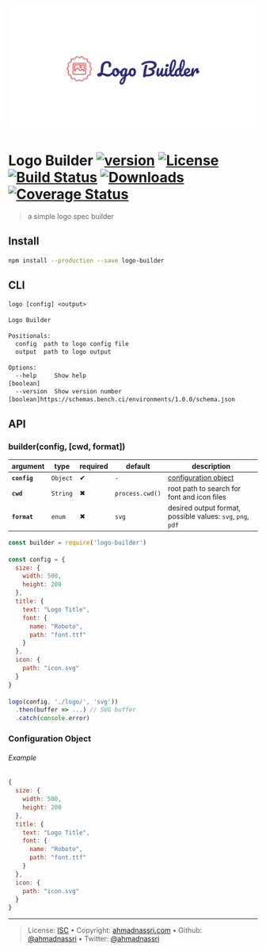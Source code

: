 ![](brand/logo.svg)

# Logo Builder [![version][npm-version]][npm-url] [![License][license-image]][license-url] [![Build Status][travis-image]][travis-url] [![Downloads][npm-downloads]][npm-url] [![Coverage Status][codeclimate-coverage]][codeclimate-url]

> a simple logo spec builder

## Install

```bash
npm install --production --save logo-builder
```

## CLI

```plain
logo [config] <output>

Logo Builder

Positionals:
  config  path to logo config file
  output  path to logo output

Options:
  --help     Show help                                                 [boolean]
  --version  Show version number                                       [boolean]https://schemas.bench.ci/environments/1.0.0/schema.json
```

## API

### builder(config, [cwd, format])

argument     | type     | required | default         | description                                                
------------ | -------- | -------- | --------------- | -----------------------------------------------------------
**`config`** | `Object` | ✔        | `-`             | [configuration object](#config)                            
**`cwd`**    | `String` | ✖        | `process.cwd()` | root path to search for font and icon files                
**`format`** | `enum`   | ✖        | `svg`           | desired output format, possible values: `svg`, `png`, `pdf`

```js
const builder = require('logo-builder')

const config = {
  size: {
    width: 500,
    height: 200
  },
  title: {
    text: "Logo Title",
    font: {
      name: "Roboto",
      path: "font.ttf"
    }
  },
  icon: {
    path: "icon.svg"
  }
}

logo(config, './logo/', 'svg'))
  .then(buffer => ...) // SVG buffer
  .catch(console.error)
```

### Configuration Object

###### Example

```js
{
  size: {
    width: 500,
    height: 200
  },
  title: {
    text: "Logo Title",
    font: {
      name: "Roboto",
      path: "font.ttf"
    }
  },
  icon: {
    path: "icon.svg"
  }
}
```

---

> License: [ISC][license-url] • 
> Copyright: [ahmadnassri.com](https://www.ahmadnassri.com) • 
> Github: [@ahmadnassri](https://github.com/ahmadnassri) • 
> Twitter: [@ahmadnassri](https://twitter.com/ahmadnassri)

[license-url]: http://choosealicense.com/licenses/isc/

[license-image]: https://img.shields.io/github/license/ahmadnassri/logo-builder.svg?style=flat-square

[travis-url]: https://travis-ci.org/ahmadnassri/logo-builder

[travis-image]: https://img.shields.io/travis/ahmadnassri/logo-builder.svg?style=flat-square

[npm-url]: https://www.npmjs.com/package/@ahmadnassri/logo-builder

[npm-version]: https://img.shields.io/npm/v/@ahmadnassri/logo-builder.svg?style=flat-square

[npm-downloads]: https://img.shields.io/npm/dm/@ahmadnassri/logo-builder.svg?style=flat-square

[codeclimate-url]: https://codeclimate.com/github/ahmadnassri/logo-builder

[codeclimate-coverage]: https://api.codeclimate.com/v1/badges/664ad54126ba642a42e0/test_coverage?style=flat-square
